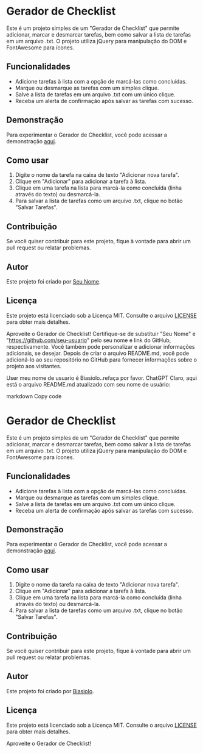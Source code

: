 # Gerador de Checklist

Este é um projeto simples de um "Gerador de Checklist" que permite adicionar, marcar e desmarcar tarefas, bem como salvar a lista de tarefas em um arquivo .txt. O projeto utiliza jQuery para manipulação do DOM e FontAwesome para ícones.

## Funcionalidades

- Adicione tarefas à lista com a opção de marcá-las como concluídas.
- Marque ou desmarque as tarefas com um simples clique.
- Salve a lista de tarefas em um arquivo .txt com um único clique.
- Receba um alerta de confirmação após salvar as tarefas com sucesso.

## Demonstração

Para experimentar o Gerador de Checklist, você pode acessar a demonstração [aqui](https://biasiolo.github.io/Gerador_de_Checklist/).

## Como usar

1. Digite o nome da tarefa na caixa de texto "Adicionar nova tarefa".
2. Clique em "Adicionar" para adicionar a tarefa à lista.
3. Clique em uma tarefa na lista para marcá-la como concluída (linha através do texto) ou desmarcá-la.
4. Para salvar a lista de tarefas como um arquivo .txt, clique no botão "Salvar Tarefas".

## Contribuição

Se você quiser contribuir para este projeto, fique à vontade para abrir um pull request ou relatar problemas.

## Autor

Este projeto foi criado por [Seu Nome](https://github.com/seu-usuario).

## Licença

Este projeto está licenciado sob a Licença MIT. Consulte o arquivo [LICENSE](LICENSE) para obter mais detalhes.

Aproveite o Gerador de Checklist!
Certifique-se de substituir "Seu Nome" e "https://github.com/seu-usuario" pelo seu nome e link do GitHub, respectivamente. Você também pode personalizar e adicionar informações adicionais, se desejar. Depois de criar o arquivo README.md, você pode adicioná-lo ao seu repositório no GitHub para fornecer informações sobre o projeto aos visitantes.




User
meu nome de usuario é Biasiolo..refaça por favor.
ChatGPT
Claro, aqui está o arquivo README.md atualizado com seu nome de usuário:

markdown
Copy code
# Gerador de Checklist

Este é um projeto simples de um "Gerador de Checklist" que permite adicionar, marcar e desmarcar tarefas, bem como salvar a lista de tarefas em um arquivo .txt. O projeto utiliza jQuery para manipulação do DOM e FontAwesome para ícones.

## Funcionalidades

- Adicione tarefas à lista com a opção de marcá-las como concluídas.
- Marque ou desmarque as tarefas com um simples clique.
- Salve a lista de tarefas em um arquivo .txt com um único clique.
- Receba um alerta de confirmação após salvar as tarefas com sucesso.

## Demonstração

Para experimentar o Gerador de Checklist, você pode acessar a demonstração [aqui](https://biasiolo.github.io/Gerador_de_Checklist/).

## Como usar

1. Digite o nome da tarefa na caixa de texto "Adicionar nova tarefa".
2. Clique em "Adicionar" para adicionar a tarefa à lista.
3. Clique em uma tarefa na lista para marcá-la como concluída (linha através do texto) ou desmarcá-la.
4. Para salvar a lista de tarefas como um arquivo .txt, clique no botão "Salvar Tarefas".

## Contribuição

Se você quiser contribuir para este projeto, fique à vontade para abrir um pull request ou relatar problemas.

## Autor

Este projeto foi criado por [Biasiolo](https://github.com/Biasiolo).

## Licença

Este projeto está licenciado sob a Licença MIT. Consulte o arquivo [LICENSE](LICENSE) para obter mais detalhes.

Aproveite o Gerador de Checklist!
